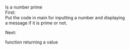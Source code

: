 Is a number prime  
First:  
Put the code in main for inputting a number and displaying  
a message if it is prime or not.

Next:

function returning a value
